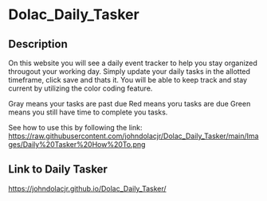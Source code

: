# Dolac_Daily_Tasker

## Description 

On this website you will see a daily event tracker to help you stay organized througout your working day. Simply update your daily tasks in the allotted timeframe, click save and thats it. You will be able to keep track and stay current by utilizing the color coding feature. 

Gray means your tasks are past due
Red means yoru tasks are due
Green means you still have time to complete you tasks. 

See how to use this by following the link: https://raw.githubusercontent.com/johndolacjr/Dolac_Daily_Tasker/main/Images/Daily%20Tasker%20How%20To.png

## Link to Daily Tasker
https://johndolacjr.github.io/Dolac_Daily_Tasker/ 

